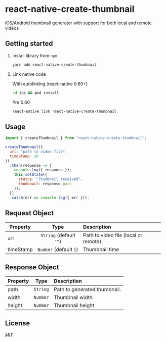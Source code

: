 # react-native-create-thumbnail

iOS/Android thumbnail generator with support for both local and remote videos

## Getting started

1. Install library from `npm`

   ```bash
   yarn add react-native-create-thumbnail
   ```

2. Link native code

   With autolinking (react-native 0.60+)

   ```bash
   cd ios && pod install
   ```

   Pre 0.60

   ```bash
   react-native link react-native-create-thumbnail
   ```

## Usage

```javascript
import { createThumbnail } from "react-native-create-thumbnail";

createThumbnail({
  url: "path to video file",
  timeStamp: 10
})
  .then(response => {
    console.log({ response });
    this.setState({
      status: "Thumbnail received",
      thumbnail: response.path
    });
  })
  .catch(err => console.log({ err }));
```

## Request Object

| Property  |          Type           | Description                           |
| --------- | :---------------------: | :------------------------------------ |
| url       | `String` (default `""`) | Path to video file (local or remote). |
| timeStamp | `Number` (default `1`)  | Thumbnail time                        |

## Response Object

| Property |   Type   | Description                  |
| -------- | :------: | :--------------------------- |
| path     | `String` | Path to generated thumbnail. |
| width    | `Number` | Thumbnail width              |
| height   | `Number` | Thumbnail height             |

## License

_MIT_

